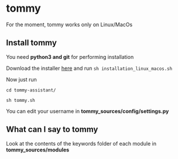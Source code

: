 # tommy
For the moment, tommy works only on Linux/MacOs

## Install tommy

You need **python3 and git** for performing installation

Download the installer [here](https://1drv.ms/u/s!AildMZx29uVYgQhmXqt7yM4-8T4Q) and run
`sh installation_linux_macos.sh`

Now just run

`
cd tommy-assistant/
`

`
sh tommy.sh
`

You can edit your username in **tommy_sources/config/settings.py**

## What can I say to tommy

Look at the contents of the keywords folder of each module in **tommy_sources/modules**



